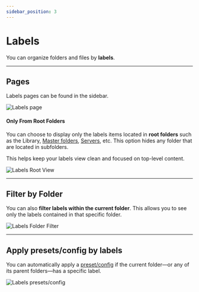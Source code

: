 ```yaml
---
sidebar_position: 3
---
```


# Labels

You can organize folders and files by **labels**.

---

## Pages

Labels pages can be found in the sidebar.

![Labels page](/img/docs/navigation/labels/labels-1.png)

#### Only From Root Folders

You can choose to display only the labels items located in **root folders** such as the Library, [Master folders](master-folders), [Servers](servers), etc. This option hides any folder that are located in subfolders.

This helps keep your labels view clean and focused on top-level content.

![Labels Root View](/img/docs/navigation/favorites/favorites-2.png)

---

## Filter by Folder

You can also **filter labels within the current folder**. This allows you to see only the labels contained in that specific folder.

![Labels Folder Filter](/img/docs/navigation/labels/labels-2.png)

---

## Apply presets/config by labels

You can automatically apply a [preset/config](/docs/guides/reading/presets) if the current folder—or any of its parent folders—has a specific label.

![Labels presets/config](/img/docs/navigation/labels/labels-3.png)